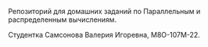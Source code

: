 Репозиторий для домашних заданий по Параллельным и распределенным вычислениям.

Студентка Самсонова Валерия Игоревна, М8О-107М-22.
